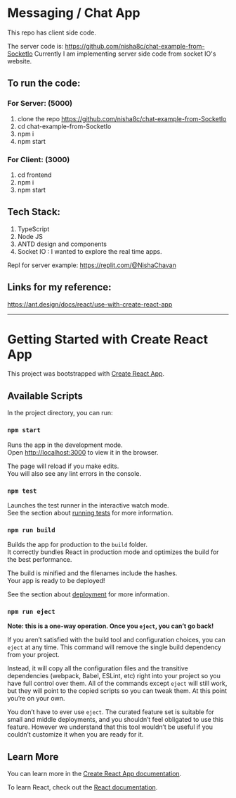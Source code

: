# Messaging / Chat App

This repo has client side code. 

The server code is: https://github.com/nisha8c/chat-example-from-SocketIo
Currently I am implementing server side code from socket IO's website.

## To run the code:
### For Server: (5000)
1. clone the repo https://github.com/nisha8c/chat-example-from-SocketIo
2. cd chat-example-from-SocketIo
3. npm i
4. npm start

### For Client: (3000)
1. cd frontend
2. npm i
3. npm start

## Tech Stack:
1. TypeScript
2. Node JS
3. ANTD design and components
4. Socket IO : I wanted to explore the real time apps.


Repl for server example:
https://replit.com/@NishaChavan


## Links for my reference:
https://ant.design/docs/react/use-with-create-react-app








--------------------------------------------------------------------------------------------------------------------
# Getting Started with Create React App

This project was bootstrapped with [Create React App](https://github.com/facebook/create-react-app).

## Available Scripts

In the project directory, you can run:

### `npm start`

Runs the app in the development mode.\
Open [http://localhost:3000](http://localhost:3000) to view it in the browser.

The page will reload if you make edits.\
You will also see any lint errors in the console.

### `npm test`

Launches the test runner in the interactive watch mode.\
See the section about [running tests](https://facebook.github.io/create-react-app/docs/running-tests) for more information.

### `npm run build`

Builds the app for production to the `build` folder.\
It correctly bundles React in production mode and optimizes the build for the best performance.

The build is minified and the filenames include the hashes.\
Your app is ready to be deployed!

See the section about [deployment](https://facebook.github.io/create-react-app/docs/deployment) for more information.

### `npm run eject`

**Note: this is a one-way operation. Once you `eject`, you can’t go back!**

If you aren’t satisfied with the build tool and configuration choices, you can `eject` at any time. This command will remove the single build dependency from your project.

Instead, it will copy all the configuration files and the transitive dependencies (webpack, Babel, ESLint, etc) right into your project so you have full control over them. All of the commands except `eject` will still work, but they will point to the copied scripts so you can tweak them. At this point you’re on your own.

You don’t have to ever use `eject`. The curated feature set is suitable for small and middle deployments, and you shouldn’t feel obligated to use this feature. However we understand that this tool wouldn’t be useful if you couldn’t customize it when you are ready for it.

## Learn More

You can learn more in the [Create React App documentation](https://facebook.github.io/create-react-app/docs/getting-started).

To learn React, check out the [React documentation](https://reactjs.org/).
